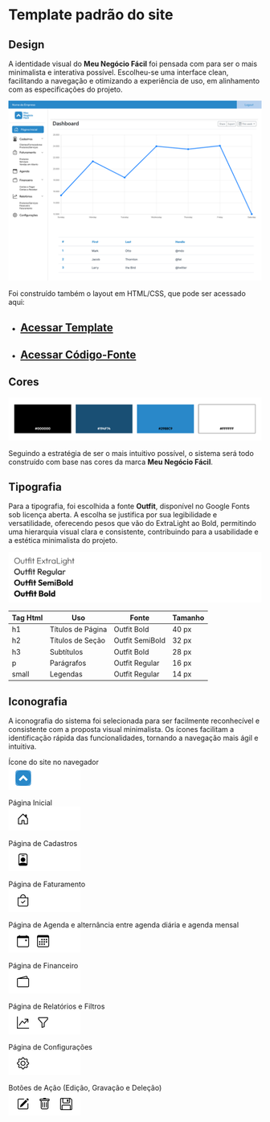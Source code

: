 # Template padrão do site



## Design

A identidade visual do **Meu Negócio Fácil** foi pensada com para ser o mais minimalista e interativa possível. Escolheu-se uma interface clean, facilitando a navegação e otimizando a experiência de uso, em alinhamento com as especificações do projeto.

![Acesso](img/template_layout.png)

Foi construído também o layout em HTML/CSS, que pode ser acessado aqui:  
* ## [Acessar Template](https://icei-puc-minas-pmv-si.github.io/pmv-si-2025-2-pe1-t1-pmv-si-2025-2-pe1-projmeunegociofacil/template/index.html)
* ## [Acessar Código-Fonte](template/index.html)

## Cores

![Paleta de Cores](img/template_colors.png)

Seguindo a estratégia de ser o mais intuitivo possível, o sistema será todo construído com base nas cores da marca **Meu Negócio Fácil**.






## Tipografia

Para a tipografia, foi escolhida a fonte **Outfit**, disponível no Google Fonts sob licença aberta. A escolha se justifica por sua legibilidade e versatilidade, oferecendo pesos que vão do ExtraLight ao Bold, permitindo uma hierarquia visual clara e consistente, contribuindo para a usabilidade e a estética minimalista do projeto.

![Fonte](img/template_font.png)

| Tag Html | Uso | Fonte | Tamanho |
|-----------|-----|---------|-----------|
| h1 | Títulos de Página | Outfit Bold | 40 px |
| h2 | Títulos de Seção | Outfit SemiBold | 32 px |
| h3 | Subtítulos | Outfit Bold | 28 px |
| p | Parágrafos | Outfit Regular | 16 px |
| small | Legendas | Outfit Regular | 14 px |




## Iconografia

A iconografia do sistema foi selecionada para ser facilmente reconhecível e consistente com a proposta visual minimalista. Os ícones facilitam a identificação rápida das funcionalidades, tornando a navegação mais ágil e intuitiva.

Ícone do site no navegador  
![Favicon](img/ico/favicon.png) 

Página Inicial  
![Home](img/ico/home.png) 

Página de Cadastros  
![Cadastros](img/ico/cadastros.png)  

Página de Faturamento  
![Faturamento](img/ico/faturamento.png)  

Página de Agenda e alternância entre agenda diária e agenda mensal  
![Agenda](img/ico/agenda.png)  

Página de Financeiro  
![Financeiro](img/ico/financeiro.png)  

Página de Relatórios e Filtros  
![Relatórios](img/ico/relatorios.png)  

Página de Configurações  
![Configurações](img/ico/configuracao.png) 

Botões de Ação (Edição, Gravação e Deleção)  
![Ações](img/ico/acoes.png)  
